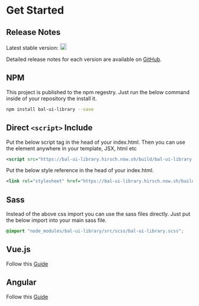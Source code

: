 # Get Started

## Release Notes

Latest stable version: <a href="https://badge.fury.io/js/bal-ui-library"><img src="https://badge.fury.io/js/bal-ui-library.svg" alt="npm version" height="18"></a>

Detailed release notes for each version are available on [GitHub](https://github.com/hirsch88/bal-ui-library/releases).

## NPM

This project is published to the npm regestry. Just run the below command inside of your repository the install it.

```bash
npm install bal-ui-library --save
```

## Direct `<script>` Include

Put the below script tag in the head of your index.html.
Then you can use the element anywhere in your template, JSX, html etc

<!-- The snippet.plugin looks for the html lang, so to avoid that we use xml here -->

```xml
<script src="https://bal-ui-library.hirsch.now.sh/build/bal-ui-library.js"></script>
```

Put the below style reference in the head of your index.html.

<!-- The snippet.plugin looks for the html lang, so to avoid that we use xml here -->

```xml
<link rel="stylesheet" href="https://bal-ui-library.hirsch.now.sh/build/bal-ui-library.css" />
```

## Sass

Instead of the above css import you can use the sass files directly. Just put the below import into your main sass file.

```scss
@import "node_modules/bal-ui-library/src/scss/bal-ui-library.scss";
```

## Vue.js

Follow this [Guide](https://stenciljs.com/docs/vue)

## Angular

Follow this [Guide](https://stenciljs.com/docs/angular)
